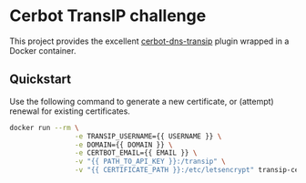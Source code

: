 # Cerbot TransIP challenge
This project provides the excellent [cerbot-dns-transip](https://github.com/hsmade/certbot-dns-transip)
plugin wrapped in a Docker container.

## Quickstart
Use the following command to generate a new certificate, or (attempt) renewal for existing certificates.

```bash
docker run --rm \
				-e TRANSIP_USERNAME={{ USERNAME }} \
				-e DOMAIN={{ DOMAIN }} \
				-e CERTBOT_EMAIL={{ EMAIL }} \
				-v "{{ PATH_TO_API_KEY }}:/transip" \
				-v "{{ CERTIFICATE_PATH }}:/etc/letsencrypt" transip-certbot
```
